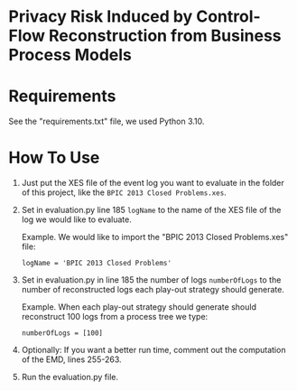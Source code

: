 # Privacy Risk Induced by Control-Flow Reconstruction from Business Process Models

# Requirements
See the "requirements.txt" file, we used Python 3.10.
# How To Use

1. Just put the XES file of the event log you want to evaluate in the folder of this project, like the `BPIC 2013 Closed Problems.xes`. 

2. Set in evaluation.py line 185 `logName` to the name of the XES file of the log we would like to evaluate.

    Example. We would like to import the "BPIC 2013 Closed Problems.xes" file:

   `logName = 'BPIC 2013 Closed Problems'` 

3. Set in evaluation.py in line 185 the number of logs `numberOfLogs` to the number of reconstructed logs each play-out strategy should generate.

    Example. When each play-out strategy should generate should reconstruct 100 logs from a process tree we type:

   `numberOfLogs = [100]`

4. Optionally: If you want a better run time, comment out the computation of the EMD, lines 255-263. 

5. Run the evaluation.py file.

